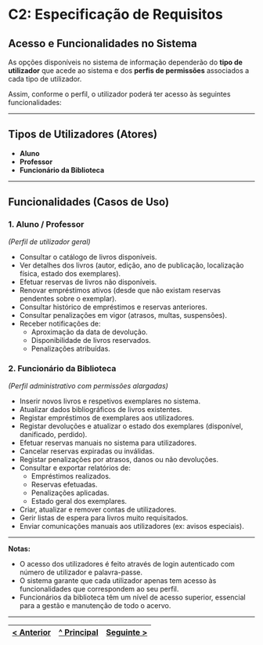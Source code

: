 # C2: Especificação de Requisitos

## Acesso e Funcionalidades no Sistema

As opções disponíveis no sistema de informação dependerão do **tipo de utilizador** que acede ao sistema e dos **perfis de permissões** associados a cada tipo de utilizador.

Assim, conforme o perfil, o utilizador poderá ter acesso às seguintes funcionalidades:

---

## Tipos de Utilizadores (Atores)

- **Aluno**
- **Professor**
- **Funcionário da Biblioteca**

---

## Funcionalidades (Casos de Uso)

### 1. Aluno / Professor
*(Perfil de utilizador geral)*

- Consultar o catálogo de livros disponíveis.
- Ver detalhes dos livros (autor, edição, ano de publicação, localização física, estado dos exemplares).
- Efetuar reservas de livros não disponíveis.
- Renovar empréstimos ativos (desde que não existam reservas pendentes sobre o exemplar).
- Consultar histórico de empréstimos e reservas anteriores.
- Consultar penalizações em vigor (atrasos, multas, suspensões).
- Receber notificações de:
  - Aproximação da data de devolução.
  - Disponibilidade de livros reservados.
  - Penalizações atribuídas.

### 2. Funcionário da Biblioteca
*(Perfil administrativo com permissões alargadas)*

- Inserir novos livros e respetivos exemplares no sistema.
- Atualizar dados bibliográficos de livros existentes.
- Registar empréstimos de exemplares aos utilizadores.
- Registar devoluções e atualizar o estado dos exemplares (disponível, danificado, perdido).
- Efetuar reservas manuais no sistema para utilizadores.
- Cancelar reservas expiradas ou inválidas.
- Registar penalizações por atrasos, danos ou não devoluções.
- Consultar e exportar relatórios de:
  - Empréstimos realizados.
  - Reservas efetuadas.
  - Penalizações aplicadas.
  - Estado geral dos exemplares.
- Criar, atualizar e remover contas de utilizadores.
- Gerir listas de espera para livros muito requisitados.
- Enviar comunicações manuais aos utilizadores (ex: avisos especiais).

---

**Notas:**
- O acesso dos utilizadores é feito através de login autenticado com número de utilizador e palavra-passe.
- O sistema garante que cada utilizador apenas tem acesso às funcionalidades que correspondem ao seu perfil.
- Funcionários da biblioteca têm um nível de acesso superior, essencial para a gestão e manutenção de todo o acervo.

---

 [< Anterior](rei00.md) | [^ Principal](/../../) | [Seguinte >](rei03.md)
:--- | :---: | ---: 


